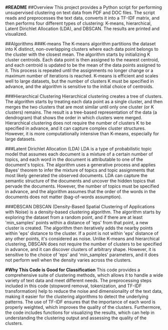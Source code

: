 **#README**
##Overview
This project provides a Python script for performing unsupervised clustering on text data from PDF and DOC files. The script reads and preprocesses the text data, converts it into a TF-IDF matrix, and then performs four different types of clustering: K-means, hierarchical, Latent Dirichlet Allocation (LDA), and DBSCAN. The results are printed and visualized.

##Algorithms
###K-means
The K-means algorithm partitions the dataset into K distinct, non-overlapping clusters where each data point belongs to the cluster with the closest mean. The algorithm starts by initializing K cluster centroids. Each data point is then assigned to the nearest centroid, and each centroid is updated to be the mean of the data points assigned to it. This process is repeated until the assignments no longer change or a maximum number of iterations is reached. K-means is efficient and scales well to large datasets, but the number of clusters K must be specified in advance, and the algorithm is sensitive to the initial choice of centroids.

###Hierarchical Clustering
Hierarchical clustering creates a tree of clusters. The algorithm starts by treating each data point as a single cluster, and then merges the two clusters that are most similar until only one cluster (or K clusters) remains. The result is a tree-based representation of the data (a dendrogram) that shows the order in which clusters were merged. Hierarchical clustering does not require the number of clusters K to be specified in advance, and it can capture complex cluster structures. However, it is more computationally intensive than K-means, especially for large datasets.

###Latent Dirichlet Allocation (LDA)
LDA is a type of probabilistic topic model that assumes each document is a mixture of a certain number of topics, and each word in the document is attributable to one of the document's topics. The algorithm uses a generative process and applies Bayes' theorem to infer the mixture of topics and topic assignments that most likely generated the observed documents. LDA can capture the semantic structure of the documents and uncover the hidden topics that pervade the documents. However, the number of topics must be specified in advance, and the algorithm assumes that the order of the words in the documents does not matter (bag-of-words assumption).

###DBSCAN
DBSCAN (Density-Based Spatial Clustering of Applications with Noise) is a density-based clustering algorithm. The algorithm starts by exploring the dataset from a random point, and if there are at least 'min_samples' points within a distance of 'eps' from that point, a new cluster is created. The algorithm then iteratively adds the nearby points within 'eps' distance to the cluster. If a point is not within 'eps' distance of any other points, it's considered as noise. Unlike K-means and hierarchical clustering, DBSCAN does not require the number of clusters to be specified in advance, and it can discover clusters of arbitrary shape. However, it is sensitive to the choice of 'eps' and 'min_samples' parameters, and it does not perform well when the density varies across the clusters.

**#Why This Code is Good for Classification**
This code provides a comprehensive suite of clustering methods, which allows it to handle a wide variety of text data and meet different needs. The preprocessing steps included in this code (stopword removal, tokenization, and TF-IDF transformation) help to reduce the noise and dimensionality of the text data, making it easier for the clustering algorithms to detect the underlying patterns. The use of TF-IDF ensures that the importance of each word is properly weighted, which improves the quality of the clusters. Furthermore, the code includes functions for visualizing the results, which can help in understanding the clustering output and assessing the quality of the clusters.





